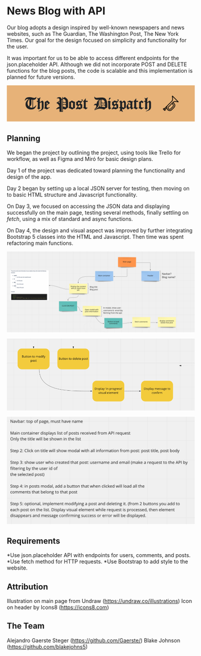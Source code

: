 # News Blog with API 
Our blog adopts a design inspired by well-known newspapers and news websites, such as The Guardian, The Washington  Post, The New York Times. Our goal for the design focused on simplicity and functionality for the user.

It was important for us to be able to access different endpoints for the json.placeholder API. Although we did not incorporate POST and DELETE functions for the blog posts, the code is scalable and this implementation is planned for future versions.

![img of our blog header](./assets/header_img.png)


## Planning

We began the project by outlining the project, using tools like Trello for workflow, as well as Figma and Miró for basic design plans.

Day 1 of the project was dedicated toward planning the functionality and design of the app. 

Day 2 began by setting up a local JSON server for testing, then moving on to basic HTML structure and Javascript functionality.

On Day 3, we focused on accessing the JSON data and displaying successfully on the main page, testing several methods, finally settling on *fetch*, using a mix of standard and async functions.

On Day 4, the design and visual aspect was improved by further integrating Bootstrap 5 classes into the HTML and Javascript. Then time was spent refactoring main functions.


![img of planned functions with miro number 1](./assets/miro_img01.png)

![img of planned functions with miro number 2](./assets/miro_img02.png)

![img of planned functions with miro number 3](./assets/miro_img03.png)

## Requirements

*Use json.placeholder API with endpoints for users, comments, and posts. 
*Use fetch method for HTTP requests.
*Use Bootstrap to add style to the website.

## Attribution

Illustration on main page from Undraw (https://undraw.co/illustrations)
Icon on header by Icons8 (https://icons8.com)

## The Team

Alejandro Gaerste Steger (https://github.com/Gaerste/)
Blake Johnson (https://github.com/blakejohns5) 
